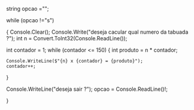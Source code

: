 string opcao ="";

while (opcao !="s")

{
    Console.Clear();
    Console.Write("deseja cacular qual numero da tabuada ?");
    int n = Convert.ToInt32(Console.ReadLine());

int contador = 1;
while (contador <= 150)
{
int produto = n * contador;

    Console.WriteLine($"{n} x {contador} = {produto}");
    contador++;
}


Console.WriteLine("deseja sair ?");
opcao = Console.ReadLine()!;



}
